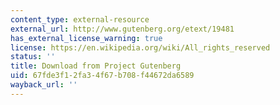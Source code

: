 ```yaml
---
content_type: external-resource
external_url: http://www.gutenberg.org/etext/19481
has_external_license_warning: true
license: https://en.wikipedia.org/wiki/All_rights_reserved
status: ''
title: Download from Project Gutenberg
uid: 67fde3f1-2fa3-4f67-b708-f44672da6589
wayback_url: ''
---
```


